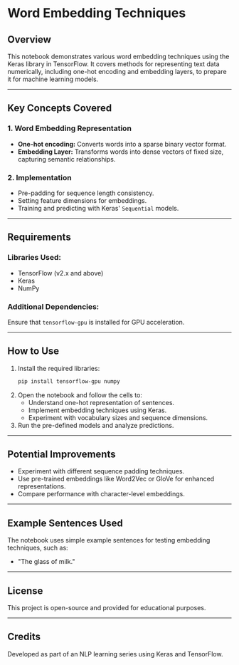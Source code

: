  # Word Embedding Techniques 

## Overview
This notebook demonstrates various word embedding techniques using the Keras library in TensorFlow. It covers methods for representing text data numerically, including one-hot encoding and embedding layers, to prepare it for machine learning models.

---

## Key Concepts Covered

### 1. Word Embedding Representation
- **One-hot encoding:** Converts words into a sparse binary vector format.
- **Embedding Layer:** Transforms words into dense vectors of fixed size, capturing semantic relationships.

### 2. Implementation
- Pre-padding for sequence length consistency.
- Setting feature dimensions for embeddings.
- Training and predicting with Keras' `Sequential` models.

---

## Requirements

### Libraries Used:
- TensorFlow (v2.x and above)
- Keras
- NumPy

### Additional Dependencies:
Ensure that `tensorflow-gpu` is installed for GPU acceleration.

---

## How to Use
1. Install the required libraries:
   ```bash
   pip install tensorflow-gpu numpy
   ```
2. Open the notebook and follow the cells to:
   - Understand one-hot representation of sentences.
   - Implement embedding techniques using Keras.
   - Experiment with vocabulary sizes and sequence dimensions.
3. Run the pre-defined models and analyze predictions.

---

## Potential Improvements
- Experiment with different sequence padding techniques.
- Use pre-trained embeddings like Word2Vec or GloVe for enhanced representations.
- Compare performance with character-level embeddings.

---

## Example Sentences Used
The notebook uses simple example sentences for testing embedding techniques, such as:
- "The glass of milk."

---

## License
This project is open-source and provided for educational purposes.

---

## Credits
Developed as part of an NLP learning series using Keras and TensorFlow.

